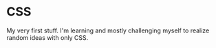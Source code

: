 # CSS
My very first stuff. I'm learning and mostly challenging myself to realize random ideas with only CSS.
